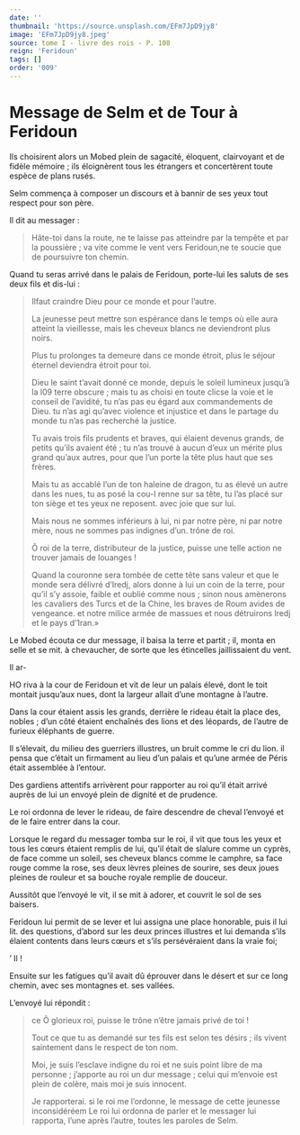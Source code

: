 ```yaml
---
date: ''
thumbnail: 'https://source.unsplash.com/EFm7JpD9jy8'
image: 'EFm7JpD9jy8.jpeg'
source: tome I - livre des rois - P. 108
reign: 'Feridoun'
tags: []
order: '009'
---
```


# Message de Selm et de Tour à Feridoun

Ils choisirent alors un Mobed plein de sagacité, éloquent, clairvoyant et de fidèle mémoire ; ils éloignèrent tous les étrangers et concertèrent toute espèce de plans rusés.

Selm commença à composer un discours et à bannir de ses yeux tout respect pour son père.

Il dit au messager :

> Hâte-toi dans la route, ne te laisse pas atteindre par la tempête et par la poussière ; va vite comme le vent vers Feridoun,ne te soucie que de poursuivre ton chemin.

Quand tu seras arrivé dans le palais de Feridoun, porte-lui les saluts de ses deux fils et dis-lui :

> Ilfaut craindre Dieu pour ce monde et pour l’autre.
>
> La jeunesse peut mettre son espérance dans le temps où elle aura atteint la vieillesse, mais les cheveux blancs ne deviendront plus noirs.
>
> Plus tu prolonges ta demeure dans ce monde étroit, plus le séjour éternel deviendra étroit pour toi.
>
> Dieu le saint t’avait donné ce monde, depuis le soleil lumineux jusqu’à la l09 terre obscure ; mais tu as choisi en toute clicse la voie et le conseil de l’avidité, tu n’as pas eu égard aux commandements de Dieu. tu n’as agi qu’avec violence et injustice et dans le partage du monde tu n’as pas recherché la justice.
>
> Tu avais trois fils prudents et braves, qui élaient devenus grands, de petits qu’ils avaient été ; tu n’as trouvé à aucun d’eux un mérite plus grand qu’aux autres, pour que l’un porte la tête plus haut que ses frères.
>
> Mais tu as accablé l’un de ton haleine de dragon, tu as élevé un autre dans les nues, tu as posé la cou-I renne sur sa tête, tu l’as placé sur ton siège et tes yeux ne reposent. avec joie que sur lui.
>
> Mais nous ne sommes inférieurs à lui, ni par notre père, ni par notre mère, nous ne sommes pas indignes d’un. trône de roi.
>
> Ô roi de la terre, distributeur de la justice, puisse une telle action ne trouver jamais de louanges !
>
> Quand la couronne sera tombée de cette tête sans valeur et que le monde sera délivré d’Iredj, alors donne à lui un coin de la terre, pour qu’il s’y assoie, faible et oublié comme nous ; sinon nous amènerons les cavaliers des Turcs et de la Chine, les braves de Roum avides de vengeance. et notre milice armée de massues et nous détruirons lredj et le pays d’1ran.»

Le Mobed écouta ce dur message, il baisa la terre et partit ; il, monta en selle et se mit. à chevaucher, de sorte que les étincelles jaillissaient du vent.

Il ar-

HO riva à la cour de Feridoun et vit de leur un palais élevé, dont le toit montait jusqu’aux nues, dont la largeur allait d’une montagne à l’autre.

Dans la cour étaient assis les grands, derrière le rideau était la place des, nobles ; d’un côté étaient enchaînés des lions et des léopards, de l’autre de furieux éléphants de guerre.

Il s’élevait, du milieu des guerriers illustres, un bruit comme le cri du lion. il pensa que c’était un firmament au lieu d’un palais et qu’une armée de Péris était assemblée à l’entour.

Des gardiens attentifs arrivèrent pour rapporter au roi qu’il était arrivé auprès de lui un envoyé plein de dignité et de prudence.

Le roi ordonna de lever le rideau, de faire descendre de cheval l’envoyé et de le faire entrer dans la cour.

Lorsque le regard du messager tomba sur le roi, il vit que tous les yeux et tous les cœurs étaient remplis de lui, qu’il était de slalure comme un cyprès, de face comme un soleil, ses cheveux blancs comme le camphre, sa face rouge comme la rose, ses deux lèvres pleines de sourire, ses deux joues pleines de rouleur et sa bouche royale remplie de douceur.

Aussitôt que l’envoyé le vit, il se mit à adorer, et couvrit le sol de ses baisers.

Feridoun lui permit de se lever et lui assigna une place honorable, puis il lui lit. des questions, d’abord sur les deux princes illustres et lui demanda s’ils élaient contents dans leurs cœurs et s’ils persévéraient dans la vraie foi;

’ Il !

Ensuite sur les fatigues qu’il avait dû éprouver dans le désert et sur ce long chemin, avec ses montagnes et. ses vallées.

L’envoyé lui répondit :

> ce Ô glorieux roi, puisse le trône n’être jamais privé de toi !
>
> Tout ce que tu as demandé sur tes fils est selon tes désirs ; ils vivent saintement dans le respect de ton nom.
>
> Moi, je suis l’esclave indigne du roi et ne suis point libre de ma personne ; j’apporte au roi un dur message ; celui qui m’envoie est plein de colère, mais moi je suis innocent.
>
> Je rapporterai. si le roi me l’ordonne, le message de cette jeunesse inconsidéréem Le roi lui ordonna de parler et le messager lui rapporta, l’une après l’autre, toutes les paroles de Selm.
